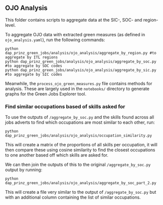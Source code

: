 ## OJO Analysis

This folder contains scripts to aggregate data at the SIC-, SOC- and region-level.

To aggregate OJO data with extracted green measures (as defined in `ojo_analysis.yaml`), run the following commands:

```
python dap_prinz_green_jobs/analysis/ojo_analysis/aggregate_by_region.py #to aggregate by ITL regions
python dap_prinz_green_jobs/analysis/ojo_analysis/aggregate_by_soc.py #to aggregate by SOC codes
python dap_prinz_green_jobs/analysis/ojo_analysis/aggregate_by_sic.py #to aggregate by SIC codes
```

Meanwhile, the `process_ojo_green_measures.py` file contains methods for analysis. These are largely used in the `notebooks/` directory to generate graphs for the Green Jobs Explorer tool.

### Find similar occupations based of skills asked for

To use the outputs of `/aggregate_by_soc.py` and the skills found across all jobs adverts to find which occupations are most similar to each other, run:

```
python dap_prinz_green_jobs/analysis/ojo_analysis/occupation_similarity.py
```

This will create a matrix of the proportions of all skills per occupation, it will then compare these using cosine similarity to find the closest occupations to one another based off which skills are asked for.

We can then join the outputs of this to the original `/aggregate_by_soc.py` output by running:

```
python dap_prinz_green_jobs/analysis/ojo_analysis/aggregate_by_soc_part_2.py

```

This will create a file very similar to the output of `/aggregate_by_soc.py` but with an additional column containing the list of similar occupations.

